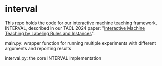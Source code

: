 # interval
This repo holds the code for our interactive machine teaching framework, INTERVAL, described in our TACL 2024 paper: "[Interactive Machine Teaching by Labeling Rules and Instances](https://direct.mit.edu/tacl/article/doi/10.1162/tacl_a_00707/125276/Interactive-Machine-Teaching-by-Labeling-Rules-and)". 

main.py: wrapper function for running multiple experiments with different arguments and reporting results

interval.py: the core INTERVAL implementation

